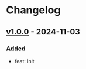 # Changelog

## [v1.0.0] - 2024-11-03

### Added

- feat: init

<!-- Links -->

<!-- Versions -->
[v1.0.0]: https://github.com/androchentw/UnityBaseTemplate/releases/tag/v1.0.0
